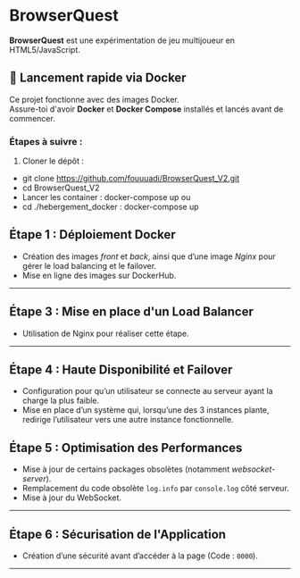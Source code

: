 
# BrowserQuest

**BrowserQuest** est une expérimentation de jeu multijoueur en HTML5/JavaScript.

## 🚀 Lancement rapide via Docker

Ce projet fonctionne avec des images Docker.  
Assure-toi d'avoir **Docker** et **Docker Compose** installés et lancés avant de commencer.

### Étapes à suivre :

1. Cloner le dépôt :

- git clone https://github.com/fouuuadi/BrowserQuest_V2.git
- cd BrowserQuest_V2
- Lancer les container : docker-compose up ou 
- cd ./hebergement_docker : docker-compose up

## Étape 1 : Déploiement Docker

- Création des images *front* et *back*, ainsi que d’une image *Nginx* pour gérer le load balancing et le failover.  
- Mise en ligne des images sur DockerHub.

---

## Étape 3 : Mise en place d'un Load Balancer

- Utilisation de Nginx pour réaliser cette étape.

---

## Étape 4 : Haute Disponibilité et Failover

- Configuration pour qu’un utilisateur se connecte au serveur ayant la charge la plus faible.  
- Mise en place d’un système qui, lorsqu’une des 3 instances plante, redirige l’utilisateur vers une autre instance fonctionnelle.

## Étape 5 : Optimisation des Performances

- Mise à jour de certains packages obsolètes (notamment *websocket-server*).  
- Remplacement du code obsolète `log.info` par `console.log` côté serveur.  
- Mise à jour du WebSocket.

---

## Étape 6 : Sécurisation de l'Application

- Création d’une sécurité avant d’accéder à la page (Code : `0000`).

---

